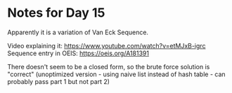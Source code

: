 # Notes for Day 15

Apparently it is a variation of Van Eck Sequence.

Video explaining it: https://www.youtube.com/watch?v=etMJxB-igrc
Sequence entry in OEIS: https://oeis.org/A181391

There doesn't seem to be a closed form, so the brute force solution is
"correct" (unoptimized version - using naive list instead of hash table -
can probably pass part 1 but not part 2)
